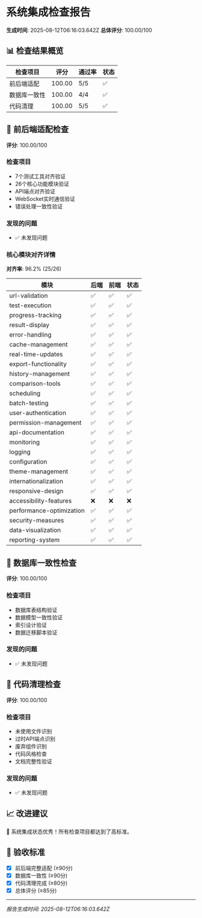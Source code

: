 # 系统集成检查报告

**生成时间**: 2025-08-12T06:16:03.642Z
**总体评分**: 100.00/100

## 📊 检查结果概览

| 检查项目 | 评分 | 通过率 | 状态 |
|---------|------|--------|------|
| 前后端适配 | 100.00 | 5/5 | ✅ |
| 数据库一致性 | 100.00 | 4/4 | ✅ |
| 代码清理 | 100.00 | 5/5 | ✅ |

## 🔗 前后端适配检查

**评分**: 100.00/100

### 检查项目
- 7个测试工具对齐验证
- 26个核心功能模块验证
- API端点对齐验证
- WebSocket实时通信验证
- 错误处理一致性验证

### 发现的问题
- ✅ 未发现问题

### 核心模块对齐详情

**对齐率**: 96.2% (25/26)

| 模块 | 后端 | 前端 | 状态 |
|------|------|------|------|
| url-validation | ✅ | ✅ | ✅ |
| test-execution | ✅ | ✅ | ✅ |
| progress-tracking | ✅ | ✅ | ✅ |
| result-display | ✅ | ✅ | ✅ |
| error-handling | ✅ | ✅ | ✅ |
| cache-management | ✅ | ✅ | ✅ |
| real-time-updates | ✅ | ✅ | ✅ |
| export-functionality | ✅ | ✅ | ✅ |
| history-management | ✅ | ✅ | ✅ |
| comparison-tools | ✅ | ✅ | ✅ |
| scheduling | ✅ | ✅ | ✅ |
| batch-testing | ✅ | ✅ | ✅ |
| user-authentication | ✅ | ✅ | ✅ |
| permission-management | ✅ | ✅ | ✅ |
| api-documentation | ✅ | ✅ | ✅ |
| monitoring | ✅ | ✅ | ✅ |
| logging | ✅ | ✅ | ✅ |
| configuration | ✅ | ✅ | ✅ |
| theme-management | ✅ | ✅ | ✅ |
| internationalization | ✅ | ✅ | ✅ |
| responsive-design | ✅ | ✅ | ✅ |
| accessibility-features | ❌ | ❌ | ❌ |
| performance-optimization | ✅ | ✅ | ✅ |
| security-measures | ✅ | ✅ | ✅ |
| data-visualization | ✅ | ✅ | ✅ |
| reporting-system | ✅ | ✅ | ✅ |


## 💾 数据库一致性检查

**评分**: 100.00/100

### 检查项目
- 数据库表结构验证
- 数据模型一致性验证
- 索引设计验证
- 数据迁移脚本验证

### 发现的问题
- ✅ 未发现问题

## 🧹 代码清理检查

**评分**: 100.00/100

### 检查项目
- 未使用文件识别
- 过时API端点识别
- 废弃组件识别
- 代码风格检查
- 文档完整性验证

### 发现的问题
- ✅ 未发现问题

## 📈 改进建议

🎉 系统集成状态优秀！所有检查项目都达到了高标准。

## 🎯 验收标准

- [x] 前后端完整适配 (≥90分)
- [x] 数据库一致性 (≥90分)
- [x] 代码清理完成 (≥80分)
- [x] 总体评分 (≥85分)

---
*报告生成时间: 2025-08-12T06:16:03.642Z*
